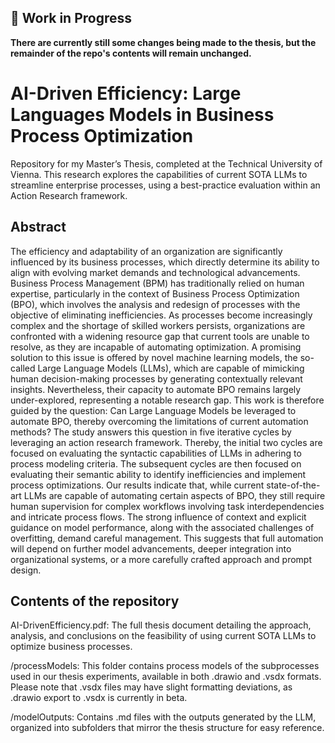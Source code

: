 ## 🚧 **Work in Progress**
**There are currently still some changes being made to the thesis, but the remainder of the repo's contents will remain unchanged.**

# AI-Driven Efficiency: Large Languages Models in Business Process Optimization

Repository for my Master’s Thesis, completed at the Technical University of Vienna. This research explores the capabilities of current SOTA LLMs to streamline enterprise processes, using a best-practice evaluation within an Action Research framework.

## Abstract

The efficiency and adaptability of an organization are significantly influenced by its
business processes, which directly determine its ability to align with evolving market
demands and technological advancements. Business Process Management (BPM) has
traditionally relied on human expertise, particularly in the context of Business Process
Optimization (BPO), which involves the analysis and redesign of processes with the
objective of eliminating inefficiencies. As processes become increasingly complex and
the shortage of skilled workers persists, organizations are confronted with a widening
resource gap that current tools are unable to resolve, as they are incapable of automating
optimization.
A promising solution to this issue is offered by novel machine learning models, the so-called
Large Language Models (LLMs), which are capable of mimicking human decision-making
processes by generating contextually relevant insights. Nevertheless, their capacity to
automate BPO remains largely under-explored, representing a notable research gap. This
work is therefore guided by the question: Can Large Language Models be leveraged to
automate BPO, thereby overcoming the limitations of current automation methods?
The study answers this question in five iterative cycles by leveraging an action research
framework. Thereby, the initial two cycles are focused on evaluating the syntactic
capabilities of LLMs in adhering to process modeling criteria. The subsequent cycles are
then focused on evaluating their semantic ability to identify inefficiencies and implement
process optimizations.
Our results indicate that, while current state-of-the-art LLMs are capable of automating
certain aspects of BPO, they still require human supervision for complex workflows
involving task interdependencies and intricate process flows. The strong influence of
context and explicit guidance on model performance, along with the associated challenges
of overfitting, demand careful management. This suggests that full automation will
depend on further model advancements, deeper integration into organizational systems,
or a more carefully crafted approach and prompt design.

## Contents of the repository

AI-DrivenEfficiency.pdf: The full thesis document detailing the approach, analysis, and conclusions on the feasibility of using current SOTA LLMs to optimize business processes.

/processModels: This folder contains process models of the subprocesses used in our thesis experiments, available in both .drawio and .vsdx formats. Please note that .vsdx files may have slight formatting deviations, as .drawio export to .vsdx is currently in beta.

/modelOutputs: Contains .md files with the outputs generated by the LLM, organized into subfolders that mirror the thesis structure for easy reference.
